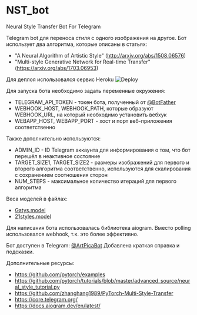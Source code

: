 # NST_bot
Neural Style Transfer Bot For Telegram

Telegram bot для переноса стиля с одного изображения на другое.
Бот использует два алгоритма, которые описаны в статьях:
- "A Neural Algorithm of Artistic Style" (http://arxiv.org/abs/1508.06576)
- "Multi-style Generative Network for Real-time Transfer" (https://arxiv.org/abs/1703.06953)

Для деплоя использовался сервис Heroku ![Deploy](https://www.herokucdn.com/deploy/button.svg)

Для запуска бота необходимо задать переменные окружения:
- TELEGRAM_API_TOKEN - токен бота, полученный от [@BotFather](https://t.me/BotFather)
- WEBHOOK_HOST, WEBHOOK_PATH, которые образуют WEBHOOK_URL, на который необходимо установить вебхук
- WEBAPP_HOST, WEBAPP_PORT - хост и порт веб-приложения соответственно

Также дополнительно используются:
- ADMIN_ID - ID Telegram аккаунта для информирования о том, что бот перешёл в неактивное состояние
- TARGET_SIZE1, TARGET_SIZE2 - размеры изображений для первого и второго алгоритма соответственно, используются для скалирования с сохранением соотношения сторон
- NUM_STEPS - максимальное количество итераций для первого алгоритма

Веса моделей в файлах:
- [Gatys.model](resources/Gatys.model)
- [21styles.model](resources/21styles.model)

Для написания бота использовалась библиотека aiogram.
Вместо polling использовался webhook, т.к. это более эффективно.

Бот доступен в Telegram: [@ArtPicaBot](https://t.me/ArtPicaBot)
Добавлена краткая справка и подсказки.


Дополнительные ресурсы:

- https://github.com/pytorch/examples
- https://github.com/pytorch/tutorials/blob/master/advanced_source/neural_style_tutorial.py
- https://github.com/zhanghang1989/PyTorch-Multi-Style-Transfer
- https://core.telegram.org/
- https://docs.aiogram.dev/en/latest/
